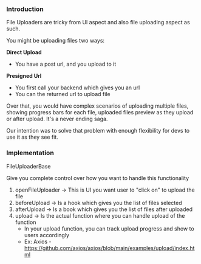 ### Introduction

File Uploaders are tricky from UI aspect and also file uploading aspect as such.

You might be uploading files two ways:

**Direct Upload**

- You have a post url, and you upload to it

**Presigned Url**

- You first call your backend which gives you an url
- You can the returned url to upload file

Over that, you would have complex scenarios of uploading multiple files, showing progress bars for each file, uploaded files preview as they upload or after upload. It's a never ending saga.

Our intention was to solve that problem with enough flexibility for devs to use it as they see fit.

### Implementation

FileUploaderBase

Give you complete control over how you want to handle this functionality

1. openFileUploader -> This is UI you want user to "click on" to upload the file
2. beforeUpload -> Is a hook which gives you the list of files selected
3. afterUpload -> Is a book which gives you the list of files after uploaded
4. upload -> Is the actual function where you can handle upload of the function
   - In your upload function, you can track upload progress and show to users accordingly
   - Ex: Axios - https://github.com/axios/axios/blob/main/examples/upload/index.html
